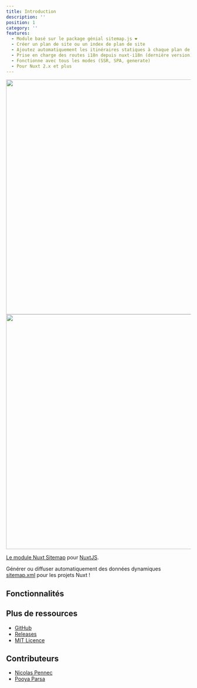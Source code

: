 ```yaml
---
title: Introduction
description: ''
position: 1
category: ''
features:
  - Module basé sur le package génial sitemap.js ❤️
  - Créer un plan de site ou un index de plan de site
  - Ajoutez automatiquement les itinéraires statiques à chaque plan de site
  - Prise en charge des routes i18n depuis nuxt-i18n (dernière version)
  - Fonctionne avec tous les modes (SSR, SPA, generate)
  - Pour Nuxt 2.x et plus
---
```


<img src="/preview.png" class="light-img" width="1280" height="640" alt=""/>
<img src="/preview-dark.png" class="dark-img" width="1280" height="640" alt=""/>

[Le module Nuxt Sitemap](https://github.com/nuxt-community/sitemap-module) pour [NuxtJS](https://nuxtjs.org).

Générer ou diffuser automatiquement des données dynamiques [sitemap.xml](https://github.com/ekalinin/sitemap.js) pour les projets Nuxt !

## Fonctionnalités

<list :items="features"></list>

## Plus de ressources

* [GitHub](https://github.com/nuxt-community/sitemap-module)
* [Releases](https://github.com/nuxt-community/sitemap-module/releases)
* [MIT Licence](./LICENSE)

## Contributeurs

- [Nicolas Pennec](https://github.com/NicoPennec)
- [Pooya Parsa](https://github.com/pi0)